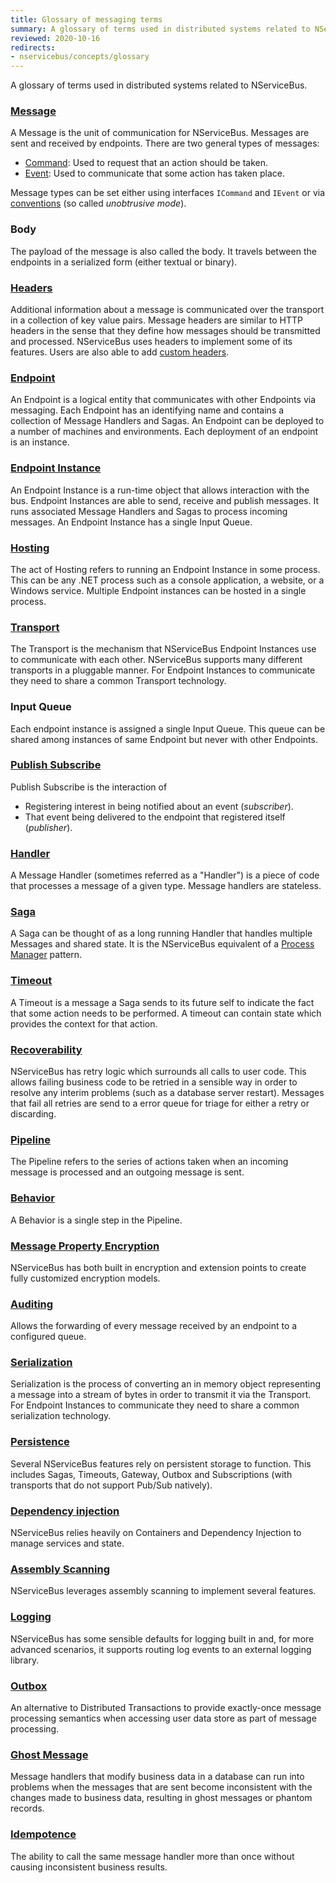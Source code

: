 ```yaml
---
title: Glossary of messaging terms
summary: A glossary of terms used in distributed systems related to NServiceBus.
reviewed: 2020-10-16
redirects:
- nservicebus/concepts/glossary
---
```


A glossary of terms used in distributed systems related to NServiceBus.

### [Message](/nservicebus/messaging/)

A Message is the unit of communication for NServiceBus. Messages are sent and received by endpoints. There are two general types of messages:

* [Command](/nservicebus/messaging/messages-events-commands.md): Used to request that an action should be taken.
* [Event](/nservicebus/messaging/messages-events-commands.md): Used to communicate that some action has taken place.

Message types can be set either using interfaces `ICommand` and `IEvent` or via [conventions](/nservicebus/messaging/unobtrusive-mode.md) (so called *unobtrusive mode*).

### Body

The payload of the message is also called the body. It travels between the endpoints in a serialized form (either textual or binary).

### [Headers](/nservicebus/messaging/headers.md)

Additional information about a message is communicated over the transport in a collection of key value pairs. Message headers are similar to HTTP headers in the sense that they define how messages should be transmitted and processed. NServiceBus uses headers to implement some of its features. Users are also able to add [custom headers](/nservicebus/messaging/header-manipulation.md).

### [Endpoint](/nservicebus/endpoints/)

An Endpoint is a logical entity that communicates with other Endpoints via messaging. Each Endpoint has an identifying name and contains a collection of Message Handlers and Sagas. An Endpoint can be deployed to a number of machines and environments. Each deployment of an endpoint is an instance.

### [Endpoint Instance](/nservicebus/endpoints/)

An Endpoint Instance is a run-time object that allows interaction with the bus. Endpoint Instances are able to send, receive and publish messages. It runs associated Message Handlers and Sagas to process incoming messages. An Endpoint Instance has a single Input Queue.

### [Hosting](/nservicebus/hosting)

The act of Hosting refers to running an Endpoint Instance in some process. This can be any .NET process such as a console application, a website, or a Windows service. Multiple Endpoint instances can be hosted in a single process.

### [Transport](/transports/)

The Transport is the mechanism that NServiceBus Endpoint Instances use to communicate with each other. NServiceBus supports many different transports in a pluggable manner. For Endpoint Instances to communicate they need to share a common Transport technology.

### Input Queue

Each endpoint instance is assigned a single Input Queue. This queue can be shared among instances of same Endpoint but never with other Endpoints.

### [Publish Subscribe](/nservicebus/messaging/publish-subscribe)

Publish Subscribe is the interaction of

* Registering interest in being notified about an event (*subscriber*).
* That event being delivered to the endpoint that registered itself (*publisher*).

### [Handler](/nservicebus/handlers/)

A Message Handler (sometimes referred as a "Handler") is a piece of code that processes a message of a given type. Message handlers are stateless.

### [Saga](/nservicebus/sagas/)

A Saga can be thought of as a long running Handler that handles multiple Messages and shared state. It is the NServiceBus equivalent of a [Process Manager](https://www.enterpriseintegrationpatterns.com/patterns/messaging/ProcessManager.html) pattern.

### [Timeout](/nservicebus/sagas/timeouts.md)

A Timeout is a message a Saga sends to its future self to indicate the fact that some action needs to be performed. A timeout can contain state which provides the context for that action.

### [Recoverability](/nservicebus/recoverability/)

NServiceBus has retry logic which surrounds all calls to user code. This allows failing business code to be retried in a sensible way in order to resolve any interim problems (such as a database server restart). Messages that fail all retries are send to a error queue for triage for either a retry or discarding.

### [Pipeline](/nservicebus/pipeline/)

The Pipeline refers to the series of actions taken when an incoming message is processed and an outgoing message is sent.

### [Behavior](/nservicebus/pipeline/manipulate-with-behaviors.md)

A Behavior is a single step in the Pipeline.

### [Message Property Encryption](/nservicebus/security/property-encryption.md)

NServiceBus has both built in encryption and extension points to create fully customized encryption models.

### [Auditing](/nservicebus/operations/auditing.md)

Allows the forwarding of every message received by an endpoint to a configured queue.

### [Serialization](/nservicebus/serialization/)

Serialization is the process of converting an in memory object representing a message into a stream of bytes in order to transmit it via the Transport. For Endpoint Instances to communicate they need to share a common serialization technology.

### [Persistence](/persistence/)

Several NServiceBus features rely on persistent storage to function. This includes Sagas, Timeouts, Gateway, Outbox and Subscriptions (with transports that do not support Pub/Sub natively).

### [Dependency injection](/nservicebus/dependency-injection)

NServiceBus relies heavily on Containers and Dependency Injection to manage services and state.

### [Assembly Scanning](/nservicebus/hosting/assembly-scanning.md)

NServiceBus leverages assembly scanning to implement several features.

### [Logging](/nservicebus/logging/)

NServiceBus has some sensible defaults for logging built in and, for more advanced scenarios, it supports routing log events to an external logging library.

### [Outbox](/nservicebus/outbox)

An alternative to Distributed Transactions to provide exactly-once message processing semantics when accessing user data store as part of message processing.

### [Ghost Message](/nservicebus/outbox/#the-consistency-problem)

Message handlers that modify business data in a database can run into problems when the messages that are sent become inconsistent with the changes made to business data, resulting in ghost messages or phantom records.

### [Idempotence](https://en.wikipedia.org/wiki/Idempotence)

The ability to call the same message handler more than once without causing inconsistent business results.
